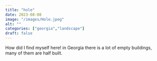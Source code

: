 ```yaml
---
title: "hole"
date: 2023-08-08
image: "/images/Hole.jpeg"
alt: ""
categories: ["georgia","landscape"]
draft: false
---
```


How did I find myself here! in Georgia there is a lot of empty buildings, many of them are half built. 